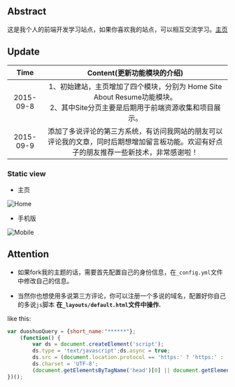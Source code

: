 ## Abstract

这是我个人的前端开发学习站点，如果你喜欢我的站点，可以相互交流学习。[主页](http://littlewhitechen.github.io/)



## Update

Time       | Content(更新功能模块的介绍)
:----------------------------------------: | :----------------------:
2015-09-8       | 1、初始建站，主页增加了四个模块，分别为 Home Site About Resume功能模块。<br />2、其中Site分页主要是后期用于前端资源收集和项目展示。
2015-09-9       | 添加了多说评论的第三方系统，有访问我网站的朋友可以评论我的文章，同时后期想增加留言板功能。欢迎有好点子的朋友推荐一些新技术，非常感谢啦！





### Static view

* 主页

![Home](http://littlewhitechen.github.io/img/blog/Home.PNG)

* 手机版

![Mobile](http://littlewhitechen.github.io/img/blog/mobile.PNG)



## Attention

* 如果fork我的主题的话，需要首先配置自己的身份信息，在`_config.yml`文件中修改自己的信息。


* 当然你也想使用多说第三方评论，你可以注册一个多说的域名，配置好你自己的多说`js`脚本
  **在`_layouts/default.html`文件中操作.**

like this:

```javascript
var duoshuoQuery = {short_name:"******"};
    (function() {
        var ds = document.createElement('script');
        ds.type = 'text/javascript';ds.async = true;
        ds.src = (document.location.protocol == 'https:' ? 'https:' : 'http:') + '//static.duoshuo.com/embed.js';
        ds.charset = 'UTF-8';
        (document.getElementsByTagName('head')[0] || document.getElementsByTagName('body')[0]).appendChild(ds);
})();
```










